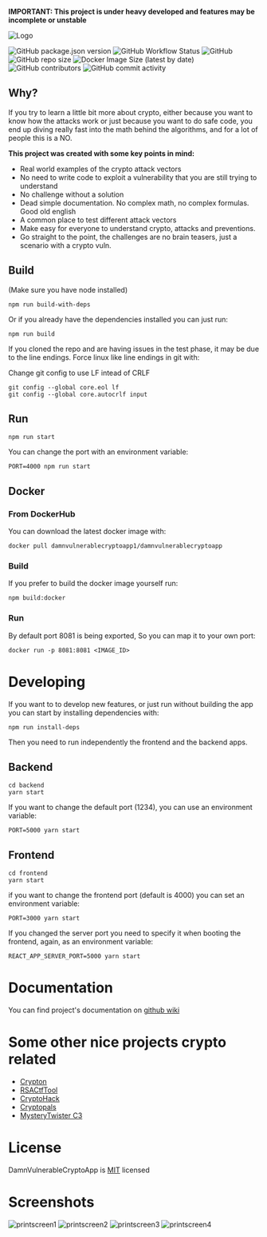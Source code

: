 **IMPORTANT: This project is under heavy developed and features may be incomplete or unstable**

![Logo](/frontend/src/Images/logo.png)

![GitHub package.json version](https://img.shields.io/github/package-json/v/damnvulnerablecryptoapp/damnvulnerablecryptoapp?style=flat-square&label=Version)
![GitHub Workflow Status](https://img.shields.io/github/workflow/status/DamnVulnerableCryptoApp/DamnVulnerableCryptoApp/Build?style=flat-square&label=Build)
![GitHub](https://img.shields.io/github/license/damnvulnerablecryptoapp/damnvulnerablecryptoapp?style=flat-square&label=License)
![GitHub repo size](https://img.shields.io/github/repo-size/damnvulnerablecryptoapp/damnvulnerablecryptoapp?style=flat-square&label=Repo%20Size)
![Docker Image Size (latest by date)](https://img.shields.io/docker/image-size/damnvulnerablecryptoapp1/damnvulnerablecryptoapp?style=flat-square&label=Docker%20Image)
![GitHub contributors](https://img.shields.io/github/contributors/damnvulnerablecryptoapp/damnvulnerablecryptoapp?style=flat-square&label=Contributors)
![GitHub commit activity](https://img.shields.io/github/commit-activity/m/damnvulnerablecryptoapp/damnvulnerablecryptoapp?label=Commit%20Activity&style=flat-square)


## Why?

If you try to learn a little bit more about crypto, either because you want to know how the attacks work or just because you want to do safe code, you end up diving really fast into the math behind the algorithms, and for a lot of people this is a NO.

**This project was created with some key points in mind:**
* Real world examples of the crypto attack vectors
* No need to write code to exploit a vulnerability that you are still trying to understand
* No challenge without a solution
* Dead simple documentation. No complex math, no complex formulas. Good old english
* A common place to test different attack vectors
* Make easy for everyone to understand crypto, attacks and preventions.
* Go straight to the point, the challenges are no brain teasers, just a scenario with a crypto vuln. 


## Build
(Make sure you have node installed)

```
npm run build-with-deps
```

Or if you already have the dependencies installed you can just run:

```
npm run build
```

If you cloned the repo and are having issues in the test phase, it may be due to the line endings.
Force linux like line endings in git with:

Change git config to use LF intead of CRLF
```
git config --global core.eol lf
git config --global core.autocrlf input
```


## Run

```
npm run start
```

You can change the port with an environment variable: 
```
PORT=4000 npm run start
```


## Docker

### From DockerHub

You can download the latest docker image with:
```
docker pull damnvulnerablecryptoapp1/damnvulnerablecryptoapp
```

### Build

If you prefer to build the docker image yourself run:

```
npm build:docker
```

### Run

By default port 8081 is being exported,
So you can map it to your own port:

```
docker run -p 8081:8081 <IMAGE_ID>
```


# Developing

If you want to to develop new features, or just run without building the app you can start by installing dependencies with:

```
npm run install-deps
```

Then you need to run independently the frontend and the backend apps.

## Backend
```
cd backend 
yarn start
```

If you want to change the default port (1234), you can use an environment variable:  
```
PORT=5000 yarn start
```

## Frontend
```
cd frontend
yarn start
```


if you want to change the frontend port (default is 4000) you can set an environment variable:
```
PORT=3000 yarn start
```
If you changed the server port you need to specify it when booting the frontend, again, as an environment variable:
```
REACT_APP_SERVER_PORT=5000 yarn start
```




# Documentation
You can find project's documentation on [github wiki](https://github.com/DamnVulnerableCryptoApp/DamnVulnerableCryptoApp/wiki)

# Some other nice projects crypto related
* [Crypton](https://github.com/ashutosh1206/Crypton)
* [RSACtfTool](https://github.com/Ganapati/RsaCtfTool)
* [CryptoHack](http://cryptohack.org/)
* [Cryptopals](https://cryptopals.com/)
* [MysteryTwister C3](https://www.mysterytwisterc3.org/en/)



# License

DamnVulnerableCryptoApp is [MIT](https://tldrlegal.com/license/mit-license) licensed 

# Screenshots

![printscreen1](/docs/screenshots/1.png)
![printscreen2](/docs/screenshots/2.png)
![printscreen3](/docs/screenshots/3.png)
![printscreen4](/docs/screenshots/4.png)
